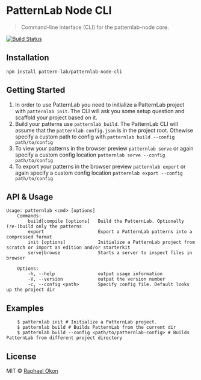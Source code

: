# PatternLab Node CLI

> Command-line interface (CLI) for the patternlab-node core.

[![Build Status](https://travis-ci.org/pattern-lab/patternlab-node-cli.svg?branch=master)](https://travis-ci.org/pattern-lab/patternlab-node-cli)


## Installation
`npm install pattern-lab/patternlab-node-cli`

## Getting Started
1. In order to use PatternLab you need to initialize a PatternLab project with `patternlab init`. The CLI will ask you some setup question and scaffold your project based on it.
2. Build your patterns use `patternlab build`. The PatternLab CLI will assume that the `patternlab-config.json` is in the project root. Othewise specify a custom path to config with `patternlab build --config path/to/config`
3. To view your patterns in the browser preview `patternlab serve` or again specify a custom config location `patternlab serve --config path/to/config`
4. To export your patterns in the browser preview `patternlab export` or again specify a custom config location `patternlab export --config path/to/config`

## API & Usage
```
Usage: patternlab <cmd> [options]
	Commands:
		build|compile [options]   Build the PatternLab. Optionally (re-)build only the patterns
		export                    Export a PatternLab patterns into a compressed format
		init [options]            Initialize a PatternLab project from scratch or import an edition and/or starterkit
		serve|browse              Starts a server to inspect files in browser
	
	Options:
		-h, --help                output usage information
		-V, --version             output the version number
		-c, --config <path>       Specify config file. Default looks up the project dir
```
## Examples
```
    $ patternlab init # Initialize a PatternLab project.
    $ patternlab build # Builds PatternLab from the current dir
    $ patternlab build --config <path/to/patternlab-config> # Builds PatternLab from different project directory
```
## License
MIT © [Raphael Okon](https://github.com/raphaelokon)
